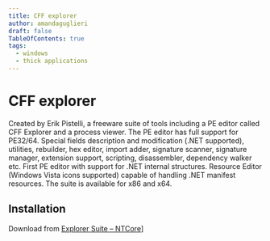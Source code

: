 ```yaml
---
title: CFF explorer
author: amandaguglieri
draft: false
TableOfContents: true
tags:
  - windows
  - thick applications
---
```


# CFF explorer

Created by Erik Pistelli, a freeware suite of tools including a PE editor called CFF Explorer and a process viewer. The PE editor has full support for PE32/64. Special fields description and modification (.NET supported), utilities, rebuilder, hex editor, import adder, signature scanner, signature manager, extension support, scripting, disassembler, dependency walker etc. First PE editor with support for .NET internal structures. Resource Editor (Windows Vista icons supported) capable of handling .NET manifest resources. The suite is available for x86 and x64.

## Installation

Download from [Explorer Suite – NTCore](https://ntcore.com/?page_id=388)]